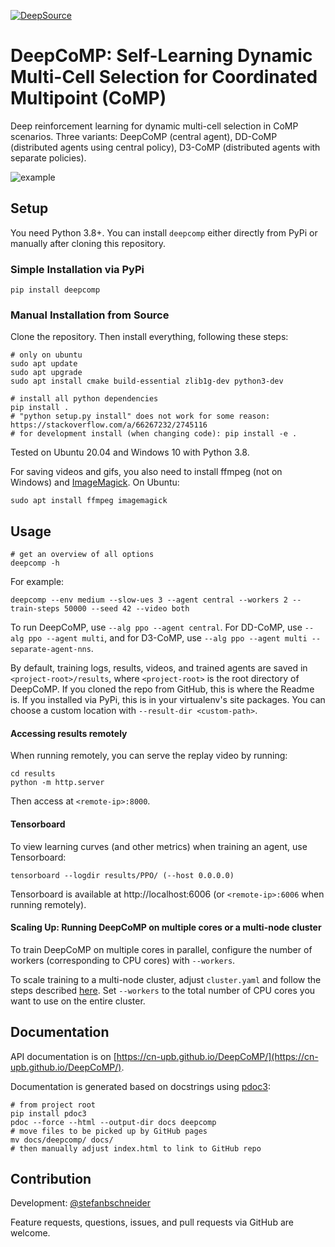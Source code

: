 [![DeepSource](https://deepsource.io/gh/CN-UPB/DeepCoMP.svg/?label=active+issues)](https://deepsource.io/gh/CN-UPB/DeepCoMP/?ref=repository-badge)

# DeepCoMP: Self-Learning Dynamic Multi-Cell Selection for Coordinated Multipoint (CoMP)

Deep reinforcement learning for dynamic multi-cell selection in CoMP scenarios.
Three variants: DeepCoMP (central agent), DD-CoMP (distributed agents using central policy), D3-CoMP (distributed agents with separate policies).

![example](https://github.com/CN-UPB/DeepCoMP/raw/master/docs/gifs/v10.gif)


## Setup

You need Python 3.8+. You can install `deepcomp` either directly from PyPi or manually after cloning this repository.

### Simple Installation via PyPi

```
pip install deepcomp
```

### Manual Installation from Source

Clone the repository. Then install everything, following these steps:

```
# only on ubuntu
sudo apt update
sudo apt upgrade
sudo apt install cmake build-essential zlib1g-dev python3-dev

# install all python dependencies
pip install .
# "python setup.py install" does not work for some reason: https://stackoverflow.com/a/66267232/2745116
# for development install (when changing code): pip install -e .
```

Tested on Ubuntu 20.04 and Windows 10 with Python 3.8.

For saving videos and gifs, you also need to install ffmpeg (not on Windows) and [ImageMagick](https://imagemagick.org/index.php). 
On Ubuntu:

```
sudo apt install ffmpeg imagemagick
```


## Usage

```
# get an overview of all options
deepcomp -h
```

For example: 

```
deepcomp --env medium --slow-ues 3 --agent central --workers 2 --train-steps 50000 --seed 42 --video both
```

To run DeepCoMP, use `--alg ppo --agent central`.
For DD-CoMP, use `--alg ppo --agent multi`, and for D3-CoMP, use `--alg ppo --agent multi --separate-agent-nns`.

By default, training logs, results, videos, and trained agents are saved in `<project-root>/results`,
where `<project-root>` is the root directory of DeepCoMP.
If you cloned the repo from GitHub, this is where the Readme is. 
If you installed via PyPi, this is in your virtualenv's site packages.
You can choose a custom location with `--result-dir <custom-path>`.

#### Accessing results remotely

When running remotely, you can serve the replay video by running:

```
cd results
python -m http.server
```

Then access at `<remote-ip>:8000`.

#### Tensorboard

To view learning curves (and other metrics) when training an agent, use Tensorboard:

```
tensorboard --logdir results/PPO/ (--host 0.0.0.0)
```

Tensorboard is available at http://localhost:6006 (or `<remote-ip>:6006` when running remotely).

#### Scaling Up: Running DeepCoMP on multiple cores or a multi-node cluster

To train DeepCoMP on multiple cores in parallel, configure the number of workers (corresponding to CPU cores) with `--workers`.

To scale training to a multi-node cluster, adjust `cluster.yaml` and follow the steps described [here](https://stefanbschneider.github.io/blog/rllib-private-cluster).
Set `--workers` to the total number of CPU cores you want to use on the entire cluster.



## Documentation

API documentation is on [https://cn-upb.github.io/DeepCoMP/](https://cn-upb.github.io/DeepCoMP/).

Documentation is generated based on docstrings using [pdoc3](https://pdoc3.github.io/pdoc/):

```
# from project root
pip install pdoc3
pdoc --force --html --output-dir docs deepcomp
# move files to be picked up by GitHub pages
mv docs/deepcomp/ docs/
# then manually adjust index.html to link to GitHub repo
```

## Contribution

Development: [@stefanbschneider](https://github.com/stefanbschneider/)

Feature requests, questions, issues, and pull requests via GitHub are welcome.
